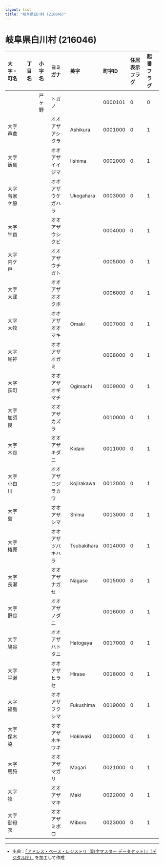 ```yaml
---
layout: list
title: "岐阜県白川村 (216046)"
---
```


# 岐阜県白川村 (216046)

| 大字・町名 | 丁目名 | 小字名 | ヨミガナ | 英字 | 町字ID | 住居表示フラグ | 起番フラグ |
|:---|:---|:---|:---|:---|:---|:---|:---|
|  |  | 戸ヶ野 | トガノ |  | 0000101 | 0 | 0 |
| 大字芦倉 |  |  | オオアザアシクラ | Ashikura | 0001000 | 0 | 1 |
| 大字飯島 |  |  | オオアザイイジマ | Iishima | 0002000 | 0 | 1 |
| 大字有家ケ原 |  |  | オオアザウケガハラ | Ukegahara | 0003000 | 0 | 1 |
| 大字牛首 |  |  | オオアザウシクビ |  | 0004000 | 0 | 1 |
| 大字内ケ戸 |  |  | オオアザウチガト |  | 0005000 | 0 | 1 |
| 大字大窪 |  |  | オオアザオオクボ |  | 0006000 | 0 | 1 |
| 大字大牧 |  |  | オオアザオオマキ | Omaki | 0007000 | 0 | 1 |
| 大字尾神 |  |  | オオアザオガミ |  | 0008000 | 0 | 1 |
| 大字荻町 |  |  | オオアザオギマチ | Ogimachi | 0009000 | 0 | 1 |
| 大字加須良 |  |  | オオアザカズラ |  | 0010000 | 0 | 1 |
| 大字木谷 |  |  | オオアザキダニ | Kidani | 0011000 | 0 | 1 |
| 大字小白川 |  |  | オオアザコジラカワ | Kojirakawa | 0012000 | 0 | 1 |
| 大字島 |  |  | オオアザシマ | Shima | 0013000 | 0 | 1 |
| 大字椿原 |  |  | オオアザツバキハラ | Tsubakihara | 0014000 | 0 | 1 |
| 大字長瀬 |  |  | オオアザナガセ | Nagase | 0015000 | 0 | 1 |
| 大字野谷 |  |  | オオアザノダニ |  | 0016000 | 0 | 1 |
| 大字鳩谷 |  |  | オオアザハトタニ | Hatogaya | 0017000 | 0 | 1 |
| 大字平瀬 |  |  | オオアザヒラセ | Hirase | 0018000 | 0 | 1 |
| 大字福島 |  |  | オオアザフクシマ | Fukushima | 0019000 | 0 | 1 |
| 大字保木脇 |  |  | オオアザホキワキ | Hokiwaki | 0020000 | 0 | 1 |
| 大字馬狩 |  |  | オオアザマガリ | Magari | 0021000 | 0 | 1 |
| 大字牧 |  |  | オオアザマキ | Maki | 0022000 | 0 | 1 |
| 大字御母衣 |  |  | オオアザミボロ | Miboro | 0023000 | 0 | 1 |

---

- 出典：[「アドレス・ベース・レジストリ（町字マスター データセット）』（デジタル庁）](https://www.digital.go.jp/policies/base_registry_address/) を加工して作成